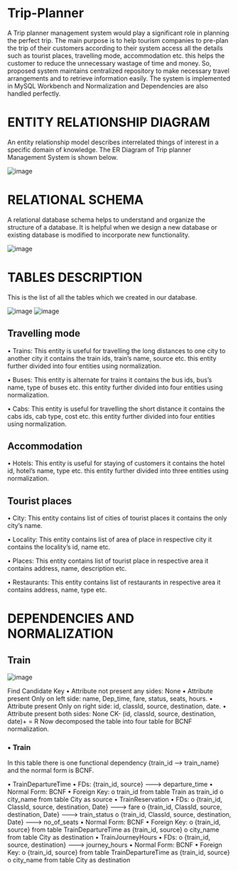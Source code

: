 # Trip-Planner

A Trip planner management system would play a significant role in 
planning the perfect trip. The main purpose is to help tourism 
companies to pre-plan the trip of their customers according to their 
system access all the details such as tourist places, travelling mode, 
accommodation etc. this helps the customer to reduce the unnecessary 
wastage of time and money. So, proposed system maintains centralized 
repository to make necessary travel arrangements and to retrieve 
information easily.
The system is implemented in MySQL Workbench and 
Normalization and Dependencies are also handled perfectly.

# ENTITY RELATIONSHIP DIAGRAM
An entity relationship model describes interrelated things of interest in 
a specific domain of knowledge. The ER Diagram of Trip planner 
Management System is shown below.

![image](https://user-images.githubusercontent.com/91787844/186564111-af99e359-6c4e-4e08-96c4-755f64f38a80.png)

# RELATIONAL SCHEMA
A relational database schema helps to understand and organize the 
structure of a database. It is helpful when we design a new database or 
existing database is modified to incorporate new functionality.

![image](https://user-images.githubusercontent.com/91787844/186564330-3e0f33f1-e79e-4240-bbe6-b3663a6ce332.png)


# TABLES DESCRIPTION
This is the list of all the tables which we created in our database.


![image](https://user-images.githubusercontent.com/91787844/236265793-299da857-56b7-4a84-979e-3ca147e1c75d.png)
![image](https://user-images.githubusercontent.com/91787844/236265823-022f06e4-cb6f-4550-b211-1d6599dac8a5.png)

 ## Travelling mode
• Trains: This entity is useful for travelling the long distances to 
one city to another city it contains the train ids, train’s name, 
source etc. this entity further divided into four entities using 
normalization.

• Buses: This entity is alternate for trains it contains the bus ids, 
bus’s name, type of buses etc. this entity further divided into four 
entities using normalization.

• Cabs: This entity is useful for travelling the short distance it 
contains the cabs ids, cab type, cost etc. this entity further divided 
into four entities using normalization.

## Accommodation
• Hotels: This entity is useful for staying of customers it contains 
the hotel id, hotel’s name, type etc. this entity further divided into 
three entities using normalization.

## Tourist places
• City: This entity contains list of cities of tourist places it contains 
the only city’s name.

• Locality: This entity contains list of area of place in respective 
city it contains the locality’s id, name etc.

• Places: This entity contains list of tourist place in respective area 
it contains address, name, description etc.

• Restaurants: This entity contains list of restaurants in respective 
area it contains address, name, type etc.

# DEPENDENCIES AND NORMALIZATION
## Train 

![image](https://user-images.githubusercontent.com/91787844/236267157-e4b1bbec-57da-4fbc-972b-0aea86af134c.png)

Find Candidate Key
•	Attribute not present any sides: None
•	Attribute present Only on left side: name, Dep_time, fare, status, seats, hours.
•	Attribute present Only on right side: id, classId, source, destination, date.
•	Attribute present both sides: None
CK- (id, classId, source, destination, date)+ = R
Now decomposed the table into four table for BCNF normalization.

### •	Train
In this table there is one functional dependency 
{train_id --> train_name} and the normal form is BCNF.

•	TrainDepartureTime
•	FDs: {train_id, source} ---> departure_time 
•	Normal Form: BCNF 
•	Foreign Key:
o	train_id from table Train as train_id
o	city_name from table City as source
•	TrainReservation
•	FDs:
o	{train_id, ClassId, source, destination, Date} ---> fare 
o	{train_id, ClassId, source, destination, Date} ---> train_status 
o	{train_id, ClassId, source, destination, Date} ---> no_of_seats 
•	Normal Form: BCNF
•	Foreign Key:
o	{train_id, source} from table TrainDepartureTime as {train_id, source}
o	city_name from table City as destination 
•	TrainJourneyHours
•	FDs:
o	{train_id, source, destination} ---> journey_hours 
•	Normal Form: BCNF
•	Foreign Key:
o	{train_id, source} from table TrainDepartureTime as {train_id, source}
o	city_name from table City as destination
